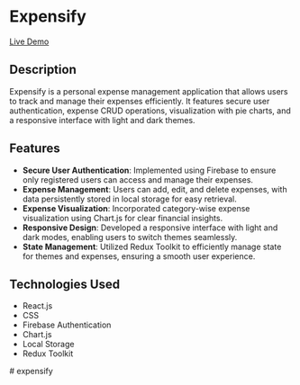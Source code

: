 # Expensify

[Live Demo](https://66766644a58cfa65fb013934--cool-meerkat-1f7da0.netlify.app/)

## Description
Expensify is a personal expense management application that allows users to track and manage their expenses efficiently. It features secure user authentication, expense CRUD operations, visualization with pie charts, and a responsive interface with light and dark themes.

## Features
- **Secure User Authentication**: Implemented using Firebase to ensure only registered users can access and manage their expenses.
- **Expense Management**: Users can add, edit, and delete expenses, with data persistently stored in local storage for easy retrieval.
- **Expense Visualization**: Incorporated category-wise expense visualization using Chart.js for clear financial insights.
- **Responsive Design**: Developed a responsive interface with light and dark modes, enabling users to switch themes seamlessly.
- **State Management**: Utilized Redux Toolkit to efficiently manage state for themes and expenses, ensuring a smooth user experience.

## Technologies Used
- React.js
- CSS
- Firebase Authentication
- Chart.js
- Local Storage
- Redux Toolkit

#   e x p e n s i f y  
 